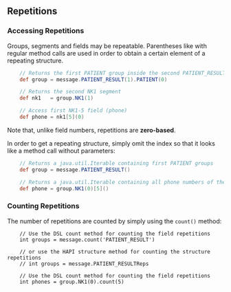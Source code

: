 ## Repetitions

### Accessing Repetitions

Groups, segments and fields may be repeatable. Parentheses like with regular method calls are used in order to obtain a
certain element of a repeating structure.

```groovy
    // Returns the first PATIENT group inside the second PATIENT_RESULT group
    def group = message.PATIENT_RESULT(1).PATIENT(0)

    // Returns the second NK1 segment
    def nk1   = group.NK1(1)

    // Access first NK1-5 field (phone)
    def phone = nk1[5](0)
```

Note that, unlike field numbers, repetitions are **zero-based**.

In order to get a repeating structure, simply omit the index so that it looks like a method call without parameters:

```groovy
    // Returns a java.util.Iterable containing first PATIENT groups
    def group = message.PATIENT_RESULT()

    // Returns a java.util.Iterable containing all phone numbers of the first contact
    def phone = group.NK1(0)[5]()
```

### Counting Repetitions

The number of repetitions are counted by simply using the `count()` method:

```
    // Use the DSL count method for counting the field repetitions
    int groups = message.count('PATIENT_RESULT')

    // or use the HAPI structure method for counting the structure repetitions
    // int groups = message.PATIENT_RESULTReps

    // Use the DSL count method for counting the field repetitions
    int phones = group.NK1(0).count(5)
```

